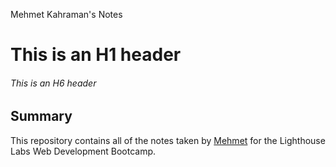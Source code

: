 Mehmet Kahraman's Notes
# This is an H1 header 
###### This is an H6 header 
## Summary 

This repository contains all of the notes taken by [Mehmet](https://github.com/mehmetkah) for the Lighthouse Labs Web Development Bootcamp.